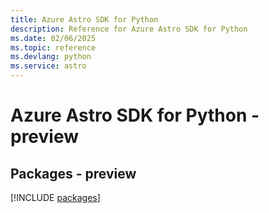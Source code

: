 ```yaml
---
title: Azure Astro SDK for Python
description: Reference for Azure Astro SDK for Python
ms.date: 02/06/2025
ms.topic: reference
ms.devlang: python
ms.service: astro
---
```

# Azure Astro SDK for Python - preview
## Packages - preview
[!INCLUDE [packages](astro-index.md)]